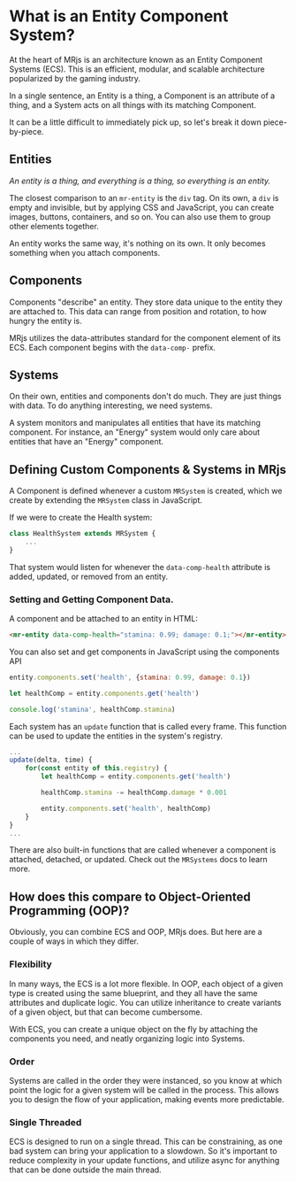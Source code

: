 # What is an Entity Component System?

At the heart of MRjs is an architecture known as an Entity Component Systems (ECS). This is an efficient, modular, and scalable architecture popularized by the gaming industry. 

In a single sentence, an Entity is a thing, a Component is an attribute of a thing, and a System acts on all things with its matching Component. 

It can be a little difficult to immediately pick up, so let's break it down piece-by-piece. 

## Entities

_An entity is a thing, and everything is a thing, so everything is an entity._

The closest comparison to an `mr-entity` is the `div` tag. On its own, a `div` is empty and invisible, but by applying CSS and JavaScript, you can create images, buttons, containers, and so on. You can also use them to group other elements together.

An entity works the same way, it's nothing on its own. It only becomes something when you attach components.

## Components

Components "describe" an entity. They store data unique to the entity they are attached to. This data can range from position and rotation, to how hungry the entity is.

MRjs utilizes the data-attributes standard for the component element of its ECS. Each component begins with the `data-comp-` prefix.

## Systems

On their own, entities and components don't do much. They are just things with data. To do anything interesting, we need systems.

A system monitors and manipulates all entities that have its matching component. For instance, an "Energy" system would only care about entities that have an "Energy" component.

## Defining Custom Components & Systems in MRjs

A Component is defined whenever a custom `MRSystem` is created, which we create by extending the `MRSystem` class in JavaScript. 

If we were to create the Health system:

```js
class HealthSystem extends MRSystem {
    ...
}
```
That system would listen for whenever the `data-comp-health` attribute is added, updated, or removed from an entity.

### Setting and Getting Component Data.

A component and be attached to an entity in HTML:

```html
<mr-entity data-comp-health="stamina: 0.99; damage: 0.1;"></mr-entity>
```
You can also set and get components in JavaScript using the components API

```js
entity.components.set('health', {stamina: 0.99, damage: 0.1})

let healthComp = entity.components.get('health')

console.log('stamina', healthComp.stamina)

```
Each system has an `update` function that is called every frame. This function can be used to update the entities in the system's registry. 

```js
...
update(delta, time) {
    for(const entity of this.registry) {
        let healthComp = entity.components.get('health')

        healthComp.stamina -= healthComp.damage * 0.001

        entity.components.set('health', healthComp)
    }
}
...
```

There are also built-in functions that are called whenever a component is attached, detached, or updated. Check out the `MRSystems` docs to learn more.

## How does this compare to Object-Oriented Programming (OOP)?

Obviously, you can combine ECS and OOP, MRjs does. But here are a couple of ways in which they differ.

### Flexibility

In many ways, the ECS is a lot more flexible. In OOP, each object of a given type is created using the same blueprint, and they all have the same attributes and duplicate logic. You can utilize inheritance to create variants of a given object, but that can become cumbersome. 

With ECS, you can create a unique object on the fly by attaching the components you need, and neatly organizing logic into Systems.

### Order

Systems are called in the order they were instanced, so you know at which point the logic for a given system will be called in the process. This allows you to design the flow of your application, making events more predictable.

### Single Threaded

ECS is designed to run on a single thread. This can be constraining, as one bad system can bring your application to a slowdown. So it's important to reduce complexity in your update functions, and utilize async for anything that can be done outside the main thread.
